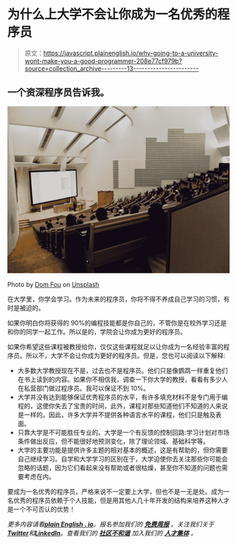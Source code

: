 # 为什么上大学不会让你成为一名优秀的程序员

> 原文：<https://javascript.plainenglish.io/why-going-to-a-university-wont-make-you-a-good-programmer-208e77cf979b?source=collection_archive---------13----------------------->

## 一个资深程序员告诉我。

![](img/950fd2038e23967963cdc25d93c78dbe.png)

Photo by [Dom Fou](https://unsplash.com/es/@domlafou?utm_source=medium&utm_medium=referral) on [Unsplash](https://unsplash.com?utm_source=medium&utm_medium=referral)

在大学里，你学会学习。作为未来的程序员，你将不得不养成自己学习的习惯，有时是被迫的。

如果你明白你将获得的 90%的编程技能都是你自己的，不管你是在校外学习还是和你的同学一起工作。所以是的，学院会让你成为更好的程序员。

如果你希望这些课程被教授给你，仅仅这些课程就足以让你成为一名经验丰富的程序员。所以不，大学不会让你成为更好的程序员。但是，您也可以阅读以下解释:

*   大多数大学教授现在不是，过去也不是程序员。他们只是像鹦鹉一样重复他们在书上读到的内容。如果你不相信我，调查一下你大学的教授，看看有多少人在私营部门做过程序员。我可以保证不到 10%。
*   大学并没有达到能够保证优秀程序员的水平，有许多填充材料不是专门用于编程的，这使你失去了宝贵的时间，此外，课程对那些知道他们不知道的人来说是一样的。因此，许多大学并不提供各种语言水平的课程，他们只是触及表面。
*   只靠大学是不可能胜任专业的。大学是一个有反馈的控制回路:学习计划对市场条件做出反应，但不能很好地预测变化，除了理论领域、基础科学等。
*   大学的主要功能是提供许多主题的相对基本的概述，这是有帮助的，但你需要自己继续学习。自学和大学学习的区别在于，大学迫使你去关注那些你可能会忽略的话题，因为它们看起来没有帮助或者很枯燥，甚至你不知道的问题也需要考虑在内。

要成为一名优秀的程序员，严格来说不一定要上大学，但也不是一无是处。成为一名优秀的程序员依赖于个人技能，但是用其他人几十年开发的结构来培养这种人才是一个不可否认的优势！

*更多内容请看*[***plain English . io***](https://plainenglish.io/)*。报名参加我们的* [***免费周报***](http://newsletter.plainenglish.io/) *。关注我们关于*[***Twitter***](https://twitter.com/inPlainEngHQ)*和*[***LinkedIn***](https://www.linkedin.com/company/inplainenglish/)*。查看我们的* [***社区不和谐***](https://discord.gg/GtDtUAvyhW) *加入我们的* [***人才集体***](https://inplainenglish.pallet.com/talent/welcome) *。*